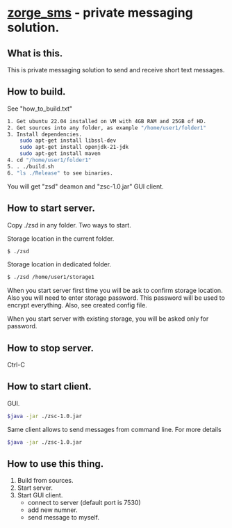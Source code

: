 # [zorge_sms](https://github.com/nar314/zorge_sms) - private messaging solution.

## What is this.

This is private messaging solution to send and receive short text messages.

## How to build.

See "how_to_build.txt"
```sh
1. Get ubuntu 22.04 installed on VM with 4GB RAM and 25GB of HD.
2. Get sources into any folder, as example "/home/user1/folder1"
3. Install dependencies.
    sudo apt-get install libssl-dev
    sudo apt-get install openjdk-21-jdk
    sudo apt-get install maven
4. cd "/home/user1/folder1"  
5. . ./build.sh
6. "ls ./Release" to see binaries.
```
You will get "zsd" deamon and "zsc-1.0.jar" GUI client.


## How to start server.

Copy ./zsd in any folder. Two ways to start.

Storage location in the current folder.
```sh
$ ./zsd
```

Storage location in dedicated folder.
```sh
$ ./zsd /home/user1/storage1
```
When you start server first time you will be ask to confirm storage location.
Also you will need to enter storage password. This password will be used to encrypt
everything. Also, see created config file.

When you start server with existing storage, you will be asked only for password.

## How to stop server.
Ctrl-C

## How to start client.

GUI.
```sh
$java -jar ./zsc-1.0.jar
```
Same client allows to send messages from command line.
For more details

```sh
$java -jar ./zsc-1.0.jar
```

## How to use this thing.

1. Build from sources.
2. Start server.
3. Start GUI client.
    - connect to server (default port is 7530)
    - add new numner.
    - send message to myself.

